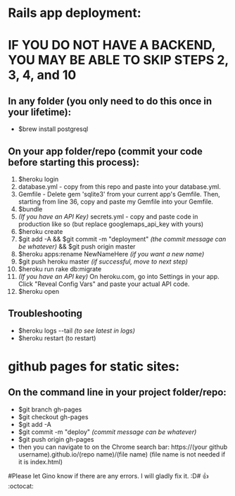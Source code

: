 # Rails app deployment: #
# IF YOU DO NOT HAVE A BACKEND, YOU MAY BE ABLE TO SKIP STEPS 2, 3, 4, and 10

## In any folder (you only need to do this once in your lifetime): ##
* $brew install postgresql

## On your app folder/repo (commit your code before starting this process): ##

1. $heroku login
2. database.yml - copy from this repo and paste into your database.yml.
3. Gemfile - Delete gem 'sqlite3' from your current app's Gemfile. Then, starting from line 36, copy and paste my Gemfile into your Gemfile. 
4. $bundle
5. *(If you have an API Key)* secrets.yml - copy and paste code in production like so (but replace googlemaps_api_key with yours)
6. $heroku create
7. $git add -A && $git commit -m "deployment" *(the commit message can be whatever)* && $git push origin master
8. $heroku apps:rename NewNameHere *(if you want a new name)*
9. $git push heroku master *(if successful, move to next step)*
10. $heroku run rake db:migrate
11. *(If you have an API key)* On heroku.com, go into Settings in your app. Click "Reveal Config Vars" and paste your actual API code.
12. $heroku open

## Troubleshooting ##

* $heroku logs --tail *(to see latest in logs)*
* $heroku restart (to restart)

# github pages for static sites: #
## On the command line in your project folder/repo: ##
* $git branch gh-pages
* $git checkout gh-pages
* $git add -A
* $git commit -m "deploy" *(commit message can be whatever)*
* $git push origin gh-pages
* then you can navigate to on the Chrome search bar: https://(your github username).github.io/(repo name)/(file name)
   (file name is not needed if it is index.html)

#Please let Gino know if there are any errors. I will gladly fix it. :D#
:+1: :octocat:
